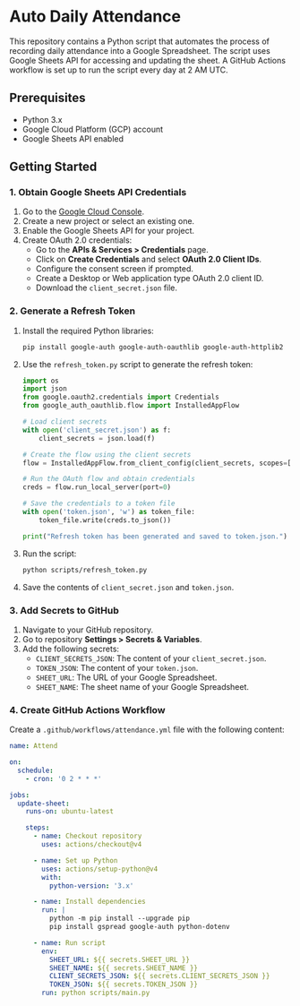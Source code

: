 # Auto Daily Attendance

This repository contains a Python script that automates the process of recording daily attendance into a Google Spreadsheet. The script uses Google Sheets API for accessing and updating the sheet. A GitHub Actions workflow is set up to run the script every day at 2 AM UTC.

## Prerequisites

- Python 3.x
- Google Cloud Platform (GCP) account
- Google Sheets API enabled

## Getting Started

### 1. Obtain Google Sheets API Credentials

1. Go to the [Google Cloud Console](https://console.cloud.google.com/).
2. Create a new project or select an existing one.
3. Enable the Google Sheets API for your project.
4. Create OAuth 2.0 credentials:
    - Go to the **APIs & Services > Credentials** page.
    - Click on **Create Credentials** and select **OAuth 2.0 Client IDs**.
    - Configure the consent screen if prompted.
    - Create a Desktop or Web application type OAuth 2.0 client ID.
    - Download the `client_secret.json` file.

### 2. Generate a Refresh Token

1. Install the required Python libraries:
    ```bash
    pip install google-auth google-auth-oauthlib google-auth-httplib2
    ```

2. Use the `refresh_token.py` script to generate the refresh token:
    ```python
    import os
    import json
    from google.oauth2.credentials import Credentials
    from google_auth_oauthlib.flow import InstalledAppFlow

    # Load client secrets
    with open('client_secret.json') as f:
        client_secrets = json.load(f)

    # Create the flow using the client secrets
    flow = InstalledAppFlow.from_client_config(client_secrets, scopes=['https://www.googleapis.com/auth/spreadsheets'])

    # Run the OAuth flow and obtain credentials
    creds = flow.run_local_server(port=0)

    # Save the credentials to a token file
    with open('token.json', 'w') as token_file:
        token_file.write(creds.to_json())

    print("Refresh token has been generated and saved to token.json.")
    ```

3. Run the script:
    ```bash
    python scripts/refresh_token.py
    ```

4. Save the contents of `client_secret.json` and `token.json`.

### 3. Add Secrets to GitHub

1. Navigate to your GitHub repository.
2. Go to repository **Settings > Secrets & Variables**.
3. Add the following secrets:
    - `CLIENT_SECRETS_JSON`: The content of your `client_secret.json`.
    - `TOKEN_JSON`: The content of your `token.json`.
    - `SHEET_URL`: The URL of your Google Spreadsheet.
    - `SHEET_NAME`: The sheet name of your Google Spreadsheet.

### 4. Create GitHub Actions Workflow

Create a `.github/workflows/attendance.yml` file with the following content:

```yaml
name: Attend

on:
  schedule:
    - cron: '0 2 * * *'

jobs:
  update-sheet:
    runs-on: ubuntu-latest

    steps:
      - name: Checkout repository
        uses: actions/checkout@v4

      - name: Set up Python
        uses: actions/setup-python@v4
        with:
          python-version: '3.x'

      - name: Install dependencies
        run: |
          python -m pip install --upgrade pip
          pip install gspread google-auth python-dotenv

      - name: Run script
        env:
          SHEET_URL: ${{ secrets.SHEET_URL }}
          SHEET_NAME: ${{ secrets.SHEET_NAME }}
          CLIENT_SECRETS_JSON: ${{ secrets.CLIENT_SECRETS_JSON }}
          TOKEN_JSON: ${{ secrets.TOKEN_JSON }}
        run: python scripts/main.py
```

